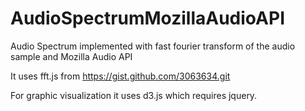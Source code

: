 AudioSpectrumMozillaAudioAPI
============================

Audio Spectrum implemented with fast fourier transform of the audio sample and Mozilla Audio API

It uses fft.js from https://gist.github.com/3063634.git

For graphic visualization it uses d3.js which requires jquery.
